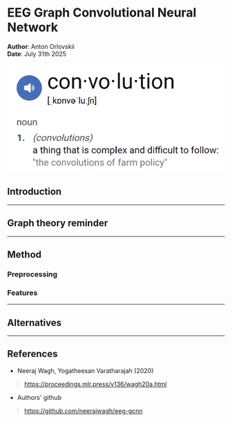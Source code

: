 # EEG Graph Convolutional Neural Network

**Author**: Anton Orlovskii  
**Date**: July 31th 2025

![Convolution?](articles/images/convolution_fun_definition.png)

## Introduction


---

## Graph theory reminder


---

## Method

### Preprocessing


### Features


---

## Alternatives


---

## References

- Neeraj Wagh, Yogatheesan Varatharajah (2020)
> https://proceedings.mlr.press/v136/wagh20a.html
- Authors' github
> https://github.com/neerajwagh/eeg-gcnn 

